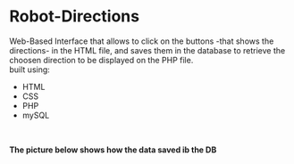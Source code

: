 # Robot-Directions
Web-Based Interface that allows to click on the buttons -that shows the directions- in the HTML file, and saves them in the database to retrieve the choosen direction to be displayed on the PHP file.
<br />built using:
* HTML
* CSS
* PHP
* mySQL
<br />


**The picture below shows how the data saved ib the DB** <br />

